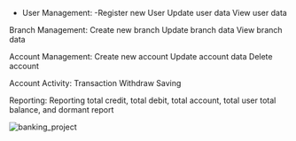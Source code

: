 - User Management:
    -Register new User
  Update user data
  View user data
  
Branch Management:
  Create new branch
  Update branch data
  View branch data

Account Management:
  Create new account
  Update account data
  Delete account

Account Activity:
  Transaction
  Withdraw
  Saving
  
Reporting:
  Reporting total credit, total debit, total account, total user
            total balance, and dormant report
  



![banking_project](https://user-images.githubusercontent.com/49120668/174479842-b81bdc5d-fbf5-49f0-8ba0-c45b7f87170d.png)
